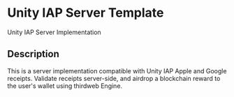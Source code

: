 # Unity IAP Server Template

Unity IAP Server Implementation

## Description

This is a server implementation compatible with Unity IAP Apple and Google receipts.
Validate receipts server-side, and airdrop a blockchain reward to the user's wallet using thirdweb Engine.

